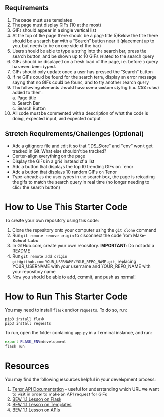 ## Requirements
1) The page must use templates
2) The page must display GIFs (10 at the most)
3) GIFs should appear in a single vertical list
4) At the top of the page there should be a page title
5)Below the title there should be a search bar with a “Search” button near it (placement up to you, but needs to be on one side of the bar)
6) Users should be able to type a string into the search bar, press the search button, and be shown up to 10 GIFs related to the search query
7) GIFs should be displayed on a fresh load of the page, i.e. before a query has even been typed.
8) GIFs should only update once a user has pressed the “Search” button
9) If no GIFs could be found for the search term, display an error message saying that no GIFs could be found, and to try another search query
10) The following elements should have some custom styling (i.e. CSS rules) added to them:</br>
    a. Page title</br>
    b. Search Bar</br>
    c. Search Button
11) All code must be commented with a description of what the code is doing, expected input, and expected output
## Stretch Requirements/Challenges (Optional)
- Add a gitignore file and edit it so that “.DS_Store” and “.env” won’t get tracked in Git. What else shouldn't be tracked?
- Center-align everything on the page
- Display the GIFs in a grid instead of a list
- Add a button that displays the top 10 trending GIFs on Tenor
- Add a button that displays 10 random GIFs on Tenor
- Type-ahead: as the user types in the search box, the page is reloading the gifs to match the search query in real time (no longer needing to click the search button)



# How to Use This Starter Code

To create your own repository using this code:

1. Clone the repository onto your computer using the `git clone` command
1. Run `git remote remove origin` to disconnect the code from Make-School-Labs
1. In GitHub.com, create your own repository. **IMPORTANT**: Do not add a README
1. Run `git remote add origin git@github.com:YOUR_USERNAME/YOUR_REPO_NAME.git`, replacing YOUR_USERNAME with your username and YOUR_REPO_NAME with your repository name
1. Now you should be able to add, commit, and push as normal!

# How to Run This Starter Code

You may need to install `flask` and/or `requests`. To do so, run:

```bash
pip3 install flask
pip3 install requests
```

To run, open the folder containing `app.py` in a Terminal instance, and run:

```bash
export FLASK_ENV=development
flask run
```

# Resources

You may find the following resources helpful in your development process:

1. [Tenor API Documentation](https://tenor.com/gifapi/documentation) - useful for understanding which URL we want to visit in order to make an API request for GIFs
1. [BEW 1.1 Lesson on Flask](https://make-school-courses.github.io/BEW-1.1-RESTful-and-Resourceful-MVC-Architecture/#/./Lessons/03-Intro-to-Flask/README)
1. [BEW 1.1 Lesson on Templates](https://make-school-courses.github.io/BEW-1.1-RESTful-and-Resourceful-MVC-Architecture/#/./Lessons/04-Flask-Templating/README)
1. [BEW 1.1 Lesson on APIs](https://make-school-courses.github.io/BEW-1.1-RESTful-and-Resourceful-MVC-Architecture/#/./Lessons/05-URLs-HTTP-REST-and-Reading-Errors/README)